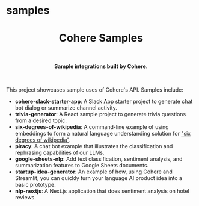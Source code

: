 # samples

<h1 align="center">Cohere Samples</h1>

<br>

<p align="center">
  <b>Sample integrations built by Cohere.</b><br>
</p>
<br>

This project showcases sample uses of Cohere's API. Samples include:

- **cohere-slack-starter-app**: A Slack App starter project to generate chat bot dialog or summarize channel activity.
- **trivia-generator**: A React sample project to generate trivia questions from a desired topic.
- **six-degrees-of-wikipedia**: A command-line example of using embeddings to form a natural language understanding solution for ["six degrees of wikipedia"][1].
- **piracy**: A chat bot example that illustrates the classification and rephrasing capabilities of our LLMs.
- **google-sheets-nlp**: Add text classification, sentiment analysis, and summarization features to Google Sheets documents.
- **startup-idea-generator**: An example of how, using Cohere and Streamlit, you can quickly turn your language AI product idea into a basic prototype.
- **nlp-nextjs**: A Next.js application that does sentiment analysis on hotel reviews.

[1]: https://github.com/jwngr/sdow
